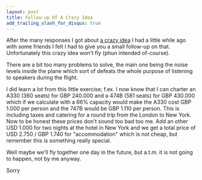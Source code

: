 ```yaml
---
layout: post
title: Follow-up Of A Crazy Idea
add_trailing_slash_for_disqus: true
---
```

After the many responses I got about [a crazy idea](http://cre8ivethought.com/blog/2010/09/22/a-crazy-idea/) I had a little while ago with some friends I felt I had to give you a small follow-up on that. Unfortunately this crazy idea won't fly (phun intended of-course). 

There are a bit too many problems to solve, the main one being the noise levels inside the plane which sort of defeats the whole purpose of listening to speakers during the flight.

I did learn a lot from this little exercise; f.ex. I now know that I can charter an A330 (360 seats) for GBP 240.000 and a 474B (581 seats) for GBP 430.000 which if we calculate with a 66% capacity would make the A330 cost GBP 1.000 per person and the 747B would be GBP 1.110 per person. This is including taxes and catering for a round trip from the London to New York. Now to be honest these prices don't sound too bad too me. Add an other USD 1.000 for two nights at the hotel in New York and we get a total price of USD 2.750 / GBP 1.740 for "accommodation" which is not cheap, but remember this is something really special.

Well maybe we'll fly together one day in the future, but a.t.m. it is not going to happen, not by me anyway.

Sorry

